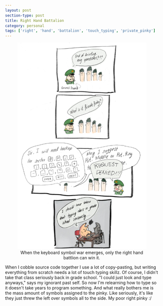 ```yaml
---
layout: post
section-type: post
title: Right Hand Battalion
category: personal
tags: ['right', 'hand', 'battalion', 'touch_typing', 'private_pinky']
---
```


<figure>
	<img src="/img/2019-03-20/right_hand_battalion.jpg">
	<figcaption align="center">When the keyboard symbol war emerges, only the right hand battlion can win it.</figcaption>
</figure>

When I cobble source code together I use a lot of copy-pasting, but writing everything from scratch needs a lot of touch typing skillz. Of course, I didn't take that class seriously back in grade school. "I could just look and type anyways," says my ignorant past self. So now I'm relearning how to type so it doesn't take years to program something. And what really bothers me is the mass amount of symbols assigned to the pinky. Like seriously, it's like they just threw the left over symbols all to the side. My poor right pinky :/ 
